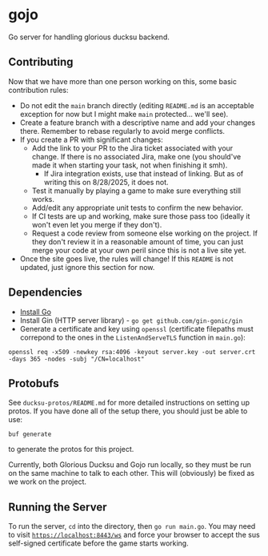 # gojo
Go server for handling glorious ducksu backend.

## Contributing
Now that we have more than one person working on this, some basic contribution rules:
- Do not edit the `main` branch directly (editing `README.md` is an acceptable exception for now but I might make `main` protected... we'll see).
- Create a feature branch with a descriptive name and add your changes there. Remember to rebase regularly to avoid merge conflicts.
- If you create a PR with significant changes:
  - Add the link to your PR to the Jira ticket associated with your change. If there is no associated Jira, make one (you should've made it when starting your task, not when finishing it smh).
    - If Jira integration exists, use that instead of linking. But as of writing this on 8/28/2025, it does not.
  - Test it manually by playing a game to make sure everything still works.
  - Add/edit any appropriate unit tests to confirm the new behavior.
  - If CI tests are up and working, make sure those pass too (ideally it won't even let you merge if they don't).
  - Request a code review from someone else working on the project. If they don't review it in a reasonable amount of time, you can just merge your code at your own peril since this is not a live site yet.
- Once the site goes live, the rules will change! If this `README` is not updated, just ignore this section for now.

## Dependencies
- [Install Go](https://go.dev/doc/install)
- Install Gin (HTTP server library) -  `go get github.com/gin-gonic/gin`
- Generate a certificate and key using `openssl` (certificate filepaths must correpond to the ones in the `ListenAndServeTLS` function in `main.go`):
```shell
openssl req -x509 -newkey rsa:4096 -keyout server.key -out server.crt -days 365 -nodes -subj "/CN=localhost"
```

## Protobufs
See `ducksu-protos/README.md` for more detailed instructions on setting up protos. If you have done all of the setup there, you should just be able to use:
```shell
buf generate
```
to generate the protos for this project.

Currently, both Glorious Ducksu and Gojo run locally, so they must be run on the same machine to talk to each other. This will (obviously) be fixed as we work on the project.

## Running the Server
To run the server, `cd` into the directory, then `go run main.go`. You may need to visit [`https://localhost:8443/ws`](https://localhost:8443/ws) and force your browser to accept the sus self-signed certificate before the game starts working.
